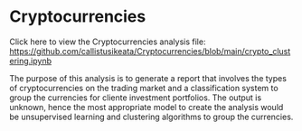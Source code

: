 # Cryptocurrencies

Click here to view the Cryptocurrencies analysis file: https://github.com/callistusikeata/Cryptocurrencies/blob/main/crypto_clustering.ipynb

The purpose of this analysis is to generate a report that involves the types of cryptocurrencies on the trading market and a classification system to group the currencies for cliente investment portfolios. The output is unknown, hence the most appropriate model to create the analysis would be unsupervised learning and clustering algorithms to group the currencies.
